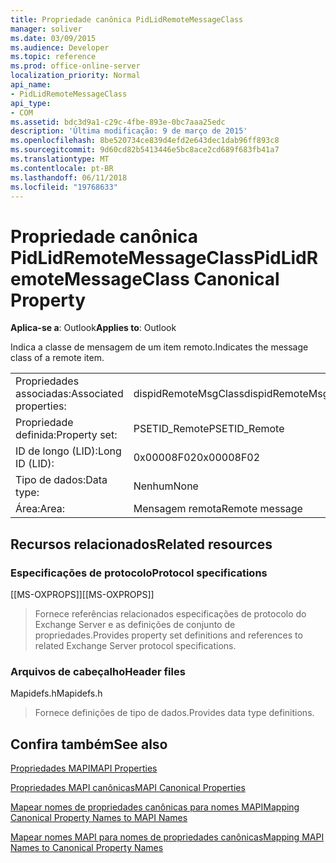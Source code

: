 ```yaml
---
title: Propriedade canônica PidLidRemoteMessageClass
manager: soliver
ms.date: 03/09/2015
ms.audience: Developer
ms.topic: reference
ms.prod: office-online-server
localization_priority: Normal
api_name:
- PidLidRemoteMessageClass
api_type:
- COM
ms.assetid: bdc3d9a1-c29c-4fbe-893e-0bc7aaa25edc
description: 'Última modificação: 9 de março de 2015'
ms.openlocfilehash: 8be520734ce839d4efd2e643dec1dab96ff893c8
ms.sourcegitcommit: 9d60cd82b5413446e5bc8ace2cd689f683fb41a7
ms.translationtype: MT
ms.contentlocale: pt-BR
ms.lasthandoff: 06/11/2018
ms.locfileid: "19768633"
---
```

# <a name="pidlidremotemessageclass-canonical-property"></a><span data-ttu-id="7b876-103">Propriedade canônica PidLidRemoteMessageClass</span><span class="sxs-lookup"><span data-stu-id="7b876-103">PidLidRemoteMessageClass Canonical Property</span></span>

  
  
<span data-ttu-id="7b876-104">**Aplica-se a**: Outlook</span><span class="sxs-lookup"><span data-stu-id="7b876-104">**Applies to**: Outlook</span></span> 
  
<span data-ttu-id="7b876-105">Indica a classe de mensagem de um item remoto.</span><span class="sxs-lookup"><span data-stu-id="7b876-105">Indicates the message class of a remote item.</span></span>
  
|||
|:-----|:-----|
|<span data-ttu-id="7b876-106">Propriedades associadas:</span><span class="sxs-lookup"><span data-stu-id="7b876-106">Associated properties:</span></span>  <br/> |<span data-ttu-id="7b876-107">dispidRemoteMsgClass</span><span class="sxs-lookup"><span data-stu-id="7b876-107">dispidRemoteMsgClass</span></span>  <br/> |
|<span data-ttu-id="7b876-108">Propriedade definida:</span><span class="sxs-lookup"><span data-stu-id="7b876-108">Property set:</span></span>  <br/> |<span data-ttu-id="7b876-109">PSETID_Remote</span><span class="sxs-lookup"><span data-stu-id="7b876-109">PSETID_Remote</span></span>  <br/> |
|<span data-ttu-id="7b876-110">ID de longo (LID):</span><span class="sxs-lookup"><span data-stu-id="7b876-110">Long ID (LID):</span></span>  <br/> |<span data-ttu-id="7b876-111">0x00008F02</span><span class="sxs-lookup"><span data-stu-id="7b876-111">0x00008F02</span></span>  <br/> |
|<span data-ttu-id="7b876-112">Tipo de dados:</span><span class="sxs-lookup"><span data-stu-id="7b876-112">Data type:</span></span>  <br/> |<span data-ttu-id="7b876-113">Nenhum</span><span class="sxs-lookup"><span data-stu-id="7b876-113">None</span></span>  <br/> |
|<span data-ttu-id="7b876-114">Área:</span><span class="sxs-lookup"><span data-stu-id="7b876-114">Area:</span></span>  <br/> |<span data-ttu-id="7b876-115">Mensagem remota</span><span class="sxs-lookup"><span data-stu-id="7b876-115">Remote message</span></span>  <br/> |
   
## <a name="related-resources"></a><span data-ttu-id="7b876-116">Recursos relacionados</span><span class="sxs-lookup"><span data-stu-id="7b876-116">Related resources</span></span>

### <a name="protocol-specifications"></a><span data-ttu-id="7b876-117">Especificações de protocolo</span><span class="sxs-lookup"><span data-stu-id="7b876-117">Protocol specifications</span></span>

<span data-ttu-id="7b876-118">[[MS-OXPROPS]]</span><span class="sxs-lookup"><span data-stu-id="7b876-118">[[MS-OXPROPS]]</span></span> 
  
> <span data-ttu-id="7b876-119">Fornece referências relacionados especificações de protocolo do Exchange Server e as definições de conjunto de propriedades.</span><span class="sxs-lookup"><span data-stu-id="7b876-119">Provides property set definitions and references to related Exchange Server protocol specifications.</span></span>
    
### <a name="header-files"></a><span data-ttu-id="7b876-120">Arquivos de cabeçalho</span><span class="sxs-lookup"><span data-stu-id="7b876-120">Header files</span></span>

<span data-ttu-id="7b876-121">Mapidefs.h</span><span class="sxs-lookup"><span data-stu-id="7b876-121">Mapidefs.h</span></span>
  
> <span data-ttu-id="7b876-122">Fornece definições de tipo de dados.</span><span class="sxs-lookup"><span data-stu-id="7b876-122">Provides data type definitions.</span></span>
    
## <a name="see-also"></a><span data-ttu-id="7b876-123">Confira também</span><span class="sxs-lookup"><span data-stu-id="7b876-123">See also</span></span>



[<span data-ttu-id="7b876-124">Propriedades MAPI</span><span class="sxs-lookup"><span data-stu-id="7b876-124">MAPI Properties</span></span>](mapi-properties.md)
  
[<span data-ttu-id="7b876-125">Propriedades MAPI canônicas</span><span class="sxs-lookup"><span data-stu-id="7b876-125">MAPI Canonical Properties</span></span>](mapi-canonical-properties.md)
  
[<span data-ttu-id="7b876-126">Mapear nomes de propriedades canônicas para nomes MAPI</span><span class="sxs-lookup"><span data-stu-id="7b876-126">Mapping Canonical Property Names to MAPI Names</span></span>](mapping-canonical-property-names-to-mapi-names.md)
  
[<span data-ttu-id="7b876-127">Mapear nomes MAPI para nomes de propriedades canônicas</span><span class="sxs-lookup"><span data-stu-id="7b876-127">Mapping MAPI Names to Canonical Property Names</span></span>](mapping-mapi-names-to-canonical-property-names.md)

